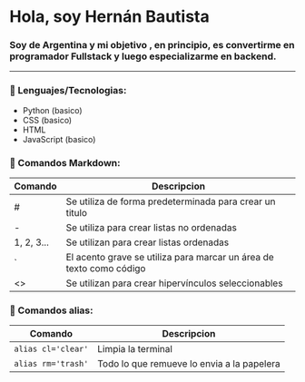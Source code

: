 # Hola, soy Hernán Bautista
### Soy de Argentina y mi objetivo , en principio, es convertirme en programador Fullstack y luego especializarme en backend. 
***
### 🔷 Lenguajes/Tecnologias:
  - Python (basico)
  - CSS (basico)
  - HTML
  - JavaScript (basico)

### 🔷 Comandos Markdown:
| Comando | Descripcion |
|----------|----------|
| #    | Se utiliza de forma predeterminada para crear un titulo    |
| -    | Se utiliza para crear listas no ordenadas   |
| 1, 2, 3...    | Se utilizan para crear listas ordenadas   |
|`    | El acento grave se utiliza para marcar un área de texto como código    |
|<>   | Se utilizan para crear hipervínculos seleccionables  |

### 🔷 Comandos alias:
| Comando | Descripcion |
|----------|----------|
| `alias cl='clear'`    | Limpia la terminal   |
| `alias rm='trash'`| Todo lo que remueve lo envia a la papelera    |


